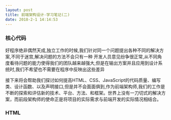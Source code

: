 ```yaml
---
layout: post
title: 前端架构设计-学习笔记(二)
date: 2018-2-1 14:14:53
---
```

### 核心代码

  好程序绝非偶然天成,独立工作的时候,我们针对同一个问题提出各种不同的解决方案,不同于迷宫,解决问题的方法不会只有一种
  开发人员意见纷争很正常,从不同角度看待问题的能力使得我们的团队越来越强大,但是在输出方案并且应用到设计系统时,我们不希望也不需要在程序中反映出这些差异

  接下来将会帮助我们探讨如何提高HTML、CSS、JavaScript的代码质量、编写类、设计函数、以及声明接口,但是并不会面面俱到,作为前端架构师,我们的工作是不断的探索和评估新的技术、平台、方法、和框架。世界上没有一刀切式的解决方案，而前段架构师的使命正是将项目的实际需求与前端开发的实际情况相结合。

### HTML
